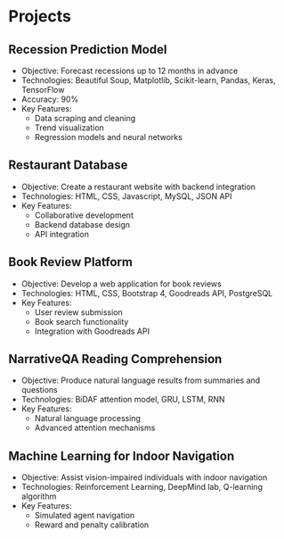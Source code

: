 # Projects

## Recession Prediction Model
- Objective: Forecast recessions up to 12 months in advance
- Technologies: Beautiful Soup, Matplotlib, Scikit-learn, Pandas, Keras, TensorFlow
- Accuracy: 90%
- Key Features:
  - Data scraping and cleaning
  - Trend visualization
  - Regression models and neural networks

## Restaurant Database
- Objective: Create a restaurant website with backend integration
- Technologies: HTML, CSS, Javascript, MySQL, JSON API
- Key Features:
  - Collaborative development
  - Backend database design
  - API integration

## Book Review Platform
- Objective: Develop a web application for book reviews
- Technologies: HTML, CSS, Bootstrap 4, Goodreads API, PostgreSQL
- Key Features:
  - User review submission
  - Book search functionality
  - Integration with Goodreads API

## NarrativeQA Reading Comprehension
- Objective: Produce natural language results from summaries and questions
- Technologies: BiDAF attention model, GRU, LSTM, RNN
- Key Features:
  - Natural language processing
  - Advanced attention mechanisms

## Machine Learning for Indoor Navigation
- Objective: Assist vision-impaired individuals with indoor navigation
- Technologies: Reinforcement Learning, DeepMind lab, Q-learning algorithm
- Key Features:
  - Simulated agent navigation
  - Reward and penalty calibration
